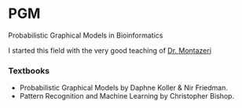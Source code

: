 # PGM
Probabilistic Graphical Models in Bioinformatics

I started this field with the very good teaching of [Dr. Montazeri](http://lcbb.ut.ac.ir) 
### Textbooks
- Probabilistic Graphical Models by Daphne Koller & Nir Friedman.
- Pattern Recognition and Machine Learning by  Christopher Bishop.

